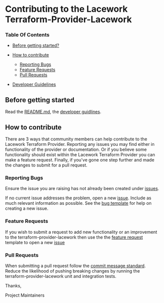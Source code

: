 # Contributing to the Lacework Terraform-Provider-Lacework

### Table Of Contents

* [Before getting started?](#before-getting-started)

* [How to contribute](#how-to-contribute)
    * [Reporting Bugs](#reporting-bugs)
    * [Feature Requests](#feature-requests)
    * [Pull Requests](#pull-requests)

* [Developer Guidelines](/DEVELOPER_GUIDELINES.md)


## Before getting started

Read the [README.md](https://github.com/lacework/terraform-provider-lacework/blob/main/README.md), the [developer guidlines](/DEVELOPER_GUIDELINES.md).

## How to contribute
There are 3 ways that community members can help contribute to the Lacework Terraform Provider.
Reporting any issues you may find either in functionality of the provider or documentation. Or if you believe some functionality should exist
within the Lacework Terraform Provider you can make a feature request. Finally, if you've gone one step further and made the changes to submit for a pull request.

### Reporting Bugs

Ensure the issue you are raising has not already been created under [issues](https://github.com/lacework/terraform-provider-lacework/issues).

If no current issue addresses the problem, open a new [issue](https://github.com/lacework/terraform-provider-lacework/issues/new).
Include as much relevant information as possible. See the [bug template](https://github.com/lacework/terraform-provider-lacework/blob/main/.github/ISSUE_TEMPLATE/bug_report.md) for help on creating a new issue.

### Feature Requests

If you wish to submit a request to add new functionality or an improvement to the terraform-provider-lacework then use the the [feature request](https://github.com/lacework/terraform-provider-lacework/blob/main/.github/ISSUE_TEMPLATE/feature_request.md) template to 
open a new [issue](https://github.com/lacework/terraform-provider-lacework/issues/new)

### Pull Requests

When submitting a pull request follow the [commit message standard](#commit-message-standard).
Reduce the likelihood of pushing breaking changes by running the terraform-provider-lacework unit and integration tests.

Thanks,

Project Maintainers

